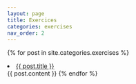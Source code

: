```yaml
---
layout: page
title: Exercices
categories: exercises
nav_order: 2
---
```


{% for post in site.categories.exercises %}
<li><a href="{{ site.baseurl }}{{ post.url }}">{{ post.title }}</a></li>
{{ post.content }}
{% endfor %}
